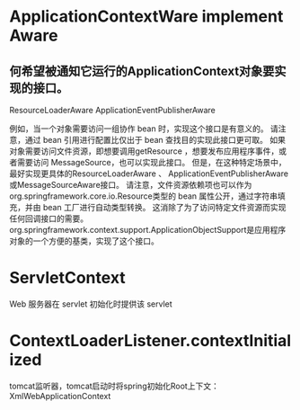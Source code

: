 # ApplicationContextWare     implement     Aware

## 何希望被通知它运行的ApplicationContext对象要实现的接口。

ResourceLoaderAware   ApplicationEventPublisherAware

例如，当一个对象需要访问一组协作 bean 时，实现这个接口是有意义的。 请注意，通过 bean 引用进行配置比仅出于 bean 查找目的实现此接口更可取。
如果对象需要访问文件资源，即想要调用getResource ，想要发布应用程序事件，或者需要访问 MessageSource，也可以实现此接口。 但是，在这种特定场景中，最好实现更具体的ResourceLoaderAware 、 ApplicationEventPublisherAware或MessageSourceAware接口。
请注意，文件资源依赖项也可以作为org.springframework.core.io.Resource类型的 bean 属性公开，通过字符串填充，并由 bean 工厂进行自动类型转换。 这消除了为了访问特定文件资源而实现任何回调接口的需要。
org.springframework.context.support.ApplicationObjectSupport是应用程序对象的一个方便的基类，实现了这个接口。

# ServletContext

Web 服务器在 servlet 初始化时提供该 servlet



# ContextLoaderListener.contextInitialized

tomcat监听器，tomcat启动时将spring初始化Root上下文： XmlWebApplicationContext